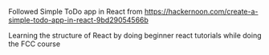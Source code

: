 Followed Simple ToDo app in React from https://hackernoon.com/create-a-simple-todo-app-in-react-9bd29054566b

Learning the structure of React by doing beginner react tutorials while doing the FCC course